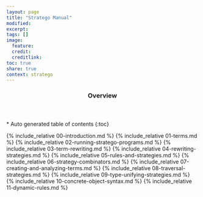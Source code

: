 ```yaml
---
layout: page
title: "Stratego Manual"
modified:
excerpt:
tags: []
image:
  feature:
  credit:  
  creditlink: 
toc: true
share: true
context: stratego
---
```


<section id="table-of-contents" class="toc"> 
  <header> <h3>Overview</h3> </header>
  <div id="drawer" markdown="1">
  *  Auto generated table of contents
  {:toc}
  </div>
</section><!-- /#table-of-contents -->

{% include_relative 00-introduction.md %}
{% include_relative 01-terms.md %}
{% include_relative 02-running-stratego-programs.md %}
{% include_relative 03-term-rewriting.md %}
{% include_relative 04-rewriting-strategies.md %}
{% include_relative 05-rules-and-strategies.md %}
{% include_relative 06-strategy-combinators.md %}
{% include_relative 07-creating-and-analyzing-terms.md %}
{% include_relative 08-traversal-strategies.md %}
{% include_relative 09-type-unifying-strategies.md %}
{% include_relative 10-concrete-object-syntax.md %}
{% include_relative 11-dynamic-rules.md %}